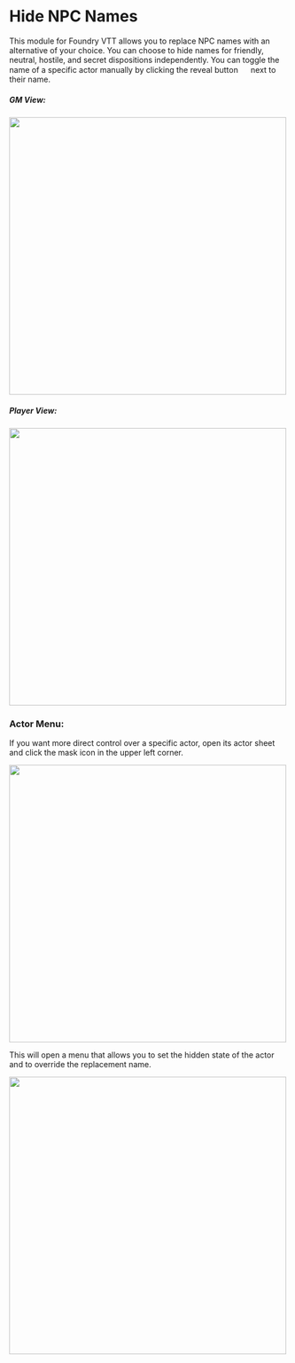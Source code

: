 # Hide NPC Names

This module for Foundry VTT allows you to replace NPC names with an alternative of your choice. You can choose to hide names for friendly, neutral, hostile, and secret dispositions independently. You can toggle the name of a specific actor manually by clicking the reveal button <img src="https://raw.githubusercontent.com/FortAwesome/Font-Awesome/6.x/svgs/solid/mask.svg" width="15" height="15"> next to their name.

##### GM View:
<img src="https://github.com/ddbrown30/hide-npc-names/blob/main/gm_view.webp" width="500">

##### Player View:
<img src="https://github.com/ddbrown30/hide-npc-names/blob/main/player_view.webp" width="500">

### Actor Menu:
If you want more direct control over a specific actor, open its actor sheet and click the mask icon in the upper left corner.

<img src="https://github.com/ddbrown30/hide-npc-names/blob/main/actor_sheet.webp" width="500">

This will open a menu that allows you to set the hidden state of the actor and to override the replacement name.

<img src="https://github.com/ddbrown30/hide-npc-names/blob/main/actor_menu.webp" width="500">
